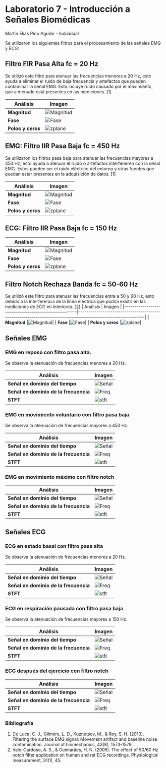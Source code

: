 # Laboratorio 7 - Introducción a Señales Biomédicas
Martin Elias Pino Aguilar - Individual

Se utilizaron los siguientes filtros para el procesamiento de las señales EMG y ECG:

## Filtro FIR Pasa Alta fc = 20 Hz
Se utilizó este filtro para atenuar las frecuencias menores a 20 Hz, esto ayuda a eliminar el ruido de baja frecuencia y artefactos que pueden contaminar la señal EMG. Esto incluye ruido causado por el movimiento, que a menudo está presentes en las mediciones. [1] 

| Análisis                                              | Imagen                                                                                                        |
|------------------------------------------------------|---------------------------------------------------------------------------------------------------------------|
| **Magnitud**                  |![Magnitud](https://github.com/Peeta18/ISB_Grupo3/blob/main/ISB/Laboratorios/L7_procesamiento_de_señales/Imagenes_Codigo_Elias/Imagenes/Highpass_Filter_20_Hz_Magnitude.png)|
| **Fase**                  |![Fase](https://github.com/Peeta18/ISB_Grupo3/blob/main/ISB/Laboratorios/L7_procesamiento_de_señales/Imagenes_Codigo_Elias/Imagenes/HighpassFilter20Hz-Phase.png)|
| **Polos y ceros**                  |![zplane](https://github.com/Peeta18/ISB_Grupo3/blob/main/ISB/Laboratorios/L7_procesamiento_de_señales/Imagenes_Codigo_Elias/Imagenes/HighpassFilter20Hz-zplane.png)|

## EMG: Filtro IIR Pasa Baja fc = 450 Hz
Se utilizaron los filtros pasa baja para atenuar las frecuencias mayores a 450 Hz, esto ayuda a atenuar el ruido o artefactos interferieren con la señal EMG. Estos pueden ser el ruido eléctrico del entorno y otras fuentes que puedan estar presentes en la adquisición de datos. [1]

| Análisis                                              | Imagen                                                                                                        |
|------------------------------------------------------|---------------------------------------------------------------------------------------------------------------|
| **Magnitud**                  |![Magnitud](https://github.com/Peeta18/ISB_Grupo3/blob/main/ISB/Laboratorios/L7_procesamiento_de_señales/Imagenes_Codigo_Elias/Imagenes/LowpassFilter450Hz-Magnitude.png)|
| **Fase**                  |![Fase](https://github.com/Peeta18/ISB_Grupo3/blob/main/ISB/Laboratorios/L7_procesamiento_de_señales/Imagenes_Codigo_Elias/Imagenes/LowpassFilter450Hz-Phase.png)|
| **Polos y ceros**                  |![zplane](https://github.com/Peeta18/ISB_Grupo3/blob/main/ISB/Laboratorios/L7_procesamiento_de_señales/Imagenes_Codigo_Elias/Imagenes/LowpassFilter450Hz-zplane.png)|

## ECG: Filtro IIR Pasa Baja fc = 150 Hz

| Análisis                                              | Imagen                                                                                                        |
|------------------------------------------------------|---------------------------------------------------------------------------------------------------------------|
| **Magnitud**                  |![Magnitud](https://github.com/Peeta18/ISB_Grupo3/blob/main/ISB/Laboratorios/L7_procesamiento_de_señales/Imagenes_Codigo_Elias/Imagenes/LowpassFilter150Hz-Magnitude.png)|
| **Fase**                  |![Fase](https://github.com/Peeta18/ISB_Grupo3/blob/main/ISB/Laboratorios/L7_procesamiento_de_señales/Imagenes_Codigo_Elias/Imagenes/LowpassFilter150Hz-Phase.png)|
| **Polos y ceros**                  |![zplane](https://github.com/Peeta18/ISB_Grupo3/blob/main/ISB/Laboratorios/L7_procesamiento_de_señales/Imagenes_Codigo_Elias/Imagenes/LowpassFilter150Hz-zplane.png)|

## Filtro Notch Rechaza Banda fc = 50-60 Hz
Se utilizó este filtro para atenuar las frecuencias entre a 50 y 60 Hz, esto debido a la interferencia de la línea eléctrica que podría existir en las mediciones de ECG en interiores. [2]
| Análisis                                              | Imagen                                                                                                        |
|------------------------------------------------------|---------------------------------------------------------------------------------------------------------------|
| **Magnitud**                  |![Magnitud](https://github.com/Peeta18/ISB_Grupo3/blob/main/ISB/Laboratorios/L7_procesamiento_de_señales/Imagenes_Codigo_Elias/Imagenes/NotchFilter50-60Hz-Magnitude.png)|
| **Fase**                  |![Fase](https://github.com/Peeta18/ISB_Grupo3/blob/main/ISB/Laboratorios/L7_procesamiento_de_señales/Imagenes_Codigo_Elias/Imagenes/NotchFilter50-60Hz-Phase.png)|
| **Polos y ceros**                  |![zplane](https://github.com/Peeta18/ISB_Grupo3/blob/main/ISB/Laboratorios/L7_procesamiento_de_señales/Imagenes_Codigo_Elias/Imagenes/NotchFilter50-60Hz-zplane.png)|


## Señales EMG

### EMG en reposo con filtro pasa alta.
Se observa la atenuación de frecuencias menores a 20 Hz.

| Análisis                                              | Imagen                                                                                                        |
|------------------------------------------------------|---------------------------------------------------------------------------------------------------------------|
| **Señal en dominio del tiempo**                  |![Señal](https://github.com/Peeta18/ISB_Grupo3/blob/main/ISB/Laboratorios/L7_procesamiento_de_señales/Imagenes_Codigo_Elias/Imagenes/EMG_reposo/HighP_EMG_reposo.png)|
| **Señal en dominio de la frecuencia**                  |![Freq](https://github.com/Peeta18/ISB_Grupo3/blob/main/ISB/Laboratorios/L7_procesamiento_de_señales/Imagenes_Codigo_Elias/Imagenes/EMG_reposo/HighP_EMG_reposo_F.png)|
| **STFT**                  |![stft](https://github.com/Peeta18/ISB_Grupo3/blob/main/ISB/Laboratorios/L7_procesamiento_de_señales/Imagenes_Codigo_Elias/Imagenes/EMG_reposo/HighP_EMG_reposo_STFT.png)|


### EMG en movimiento voluntario con filtro pasa baja
Se observa la atenuación de frecuencias mayores a 450 Hz.

| Análisis                                              | Imagen                                                                                                        |
|------------------------------------------------------|---------------------------------------------------------------------------------------------------------------|
| **Señal en dominio del tiempo**                  |![Señal](https://github.com/Peeta18/ISB_Grupo3/blob/main/ISB/Laboratorios/L7_procesamiento_de_señales/Imagenes_Codigo_Elias/Imagenes/EMG_voluntario/LowP_EMG_voluntario.png)|
| **Señal en dominio de la frecuencia**                  |![Freq](https://github.com/Peeta18/ISB_Grupo3/blob/main/ISB/Laboratorios/L7_procesamiento_de_señales/Imagenes_Codigo_Elias/Imagenes/EMG_voluntario/LowP_EMG_voluntario_F.png)|
| **STFT**                  |![stft](https://github.com/Peeta18/ISB_Grupo3/blob/main/ISB/Laboratorios/L7_procesamiento_de_señales/Imagenes_Codigo_Elias/Imagenes/EMG_voluntario/LowP_EMG_voluntario_STFT.png)|


### EMG en movimiento máximo con filtro notch
| Análisis                                              | Imagen                                                                                                        |
|------------------------------------------------------|---------------------------------------------------------------------------------------------------------------|
| **Señal en dominio del tiempo**                  |![Señal](https://github.com/Peeta18/ISB_Grupo3/blob/main/ISB/Laboratorios/L7_procesamiento_de_señales/Imagenes_Codigo_Elias/Imagenes/EMG_max/Notch_EMG_max.png)|
| **Señal en dominio de la frecuencia**                  |![Freq](https://github.com/Peeta18/ISB_Grupo3/blob/main/ISB/Laboratorios/L7_procesamiento_de_señales/Imagenes_Codigo_Elias/Imagenes/EMG_max/Notch_EMG_max_F.png)|
| **STFT**                  |![stft](https://github.com/Peeta18/ISB_Grupo3/blob/main/ISB/Laboratorios/L7_procesamiento_de_señales/Imagenes_Codigo_Elias/Imagenes/EMG_max/Notch_EMG_max_STFT.png)|

## Señales ECG

### ECG en estado basal con filtro pasa alta
Se observa la atenuación de frecuencias menores a 20 Hz.

| Análisis                                              | Imagen                                                                                                        |
|------------------------------------------------------|---------------------------------------------------------------------------------------------------------------|
| **Señal en dominio del tiempo**                  |![Señal](https://github.com/Peeta18/ISB_Grupo3/blob/main/ISB/Laboratorios/L7_procesamiento_de_señales/Imagenes_Codigo_Elias/Imagenes/ECG_basal/HighP_ECG_basal.png)|
| **Señal en dominio de la frecuencia**                  |![Freq](https://github.com/Peeta18/ISB_Grupo3/blob/main/ISB/Laboratorios/L7_procesamiento_de_señales/Imagenes_Codigo_Elias/Imagenes/ECG_basal/HighP_ECG_basal_F.png)|
| **STFT**                  |![stft](https://github.com/Peeta18/ISB_Grupo3/blob/main/ISB/Laboratorios/L7_procesamiento_de_señales/Imagenes_Codigo_Elias/Imagenes/ECG_basal/HighP_ECG_basal_STFT.png)|

### ECG en respiración pausada con filtro pasa baja
Se observa la atenuación de frecuencias mayores a 150 Hz.

| Análisis                                              | Imagen                                                                                                        |
|------------------------------------------------------|---------------------------------------------------------------------------------------------------------------|
| **Señal en dominio del tiempo**                  |![Señal](https://github.com/Peeta18/ISB_Grupo3/blob/main/ISB/Laboratorios/L7_procesamiento_de_señales/Imagenes_Codigo_Elias/Imagenes/ECG_respiracion/LowP_ECG_respiracion.png)|
| **Señal en dominio de la frecuencia**                  |![Freq](https://github.com/Peeta18/ISB_Grupo3/blob/main/ISB/Laboratorios/L7_procesamiento_de_señales/Imagenes_Codigo_Elias/Imagenes/ECG_respiracion/LowP_ECG_respiracion_F.png)|
| **STFT**                  |![stft](https://github.com/Peeta18/ISB_Grupo3/blob/main/ISB/Laboratorios/L7_procesamiento_de_señales/Imagenes_Codigo_Elias/Imagenes/ECG_respiracion/LowP_ECG_respiracion_STFT.png)|

### ECG después del ejercicio con filtro notch
| Análisis                                              | Imagen                                                                                                        |
|------------------------------------------------------|---------------------------------------------------------------------------------------------------------------|
| **Señal en dominio del tiempo**                  |![Señal](https://github.com/Peeta18/ISB_Grupo3/blob/main/ISB/Laboratorios/L7_procesamiento_de_señales/Imagenes_Codigo_Elias/Imagenes/ECG_ejercicio/Notch_ECG_ejercicio.png)|
| **Señal en dominio de la frecuencia**                  |![Freq](https://github.com/Peeta18/ISB_Grupo3/blob/main/ISB/Laboratorios/L7_procesamiento_de_señales/Imagenes_Codigo_Elias/Imagenes/ECG_ejercicio/Notch_ECG_ejercicio_F.png)|
| **STFT**                  |![stft](https://github.com/Peeta18/ISB_Grupo3/blob/main/ISB/Laboratorios/L7_procesamiento_de_señales/Imagenes_Codigo_Elias/Imagenes/ECG_ejercicio/Notch_ECG_ejercicio_STFT.png)|

### Bibliografía
1. De Luca, C. J., Gilmore, L. D., Kuznetsov, M., & Roy, S. H. (2010). Filtering the surface EMG signal: Movement artifact and baseline noise contamination. Journal of biomechanics, 43(8), 1573-1579.
2. Vale-Cardoso, A. S., & Guimarães, H. N. (2009). The effect of 50/60 Hz notch filter application on human and rat ECG recordings. Physiological measurement, 31(1), 45.
